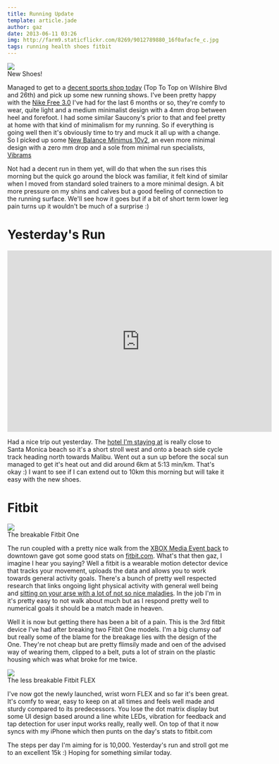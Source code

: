 ```yaml
---
title: Running Update
template: article.jade
author: gaz
date: 2013-06-11 03:26
img: http://farm9.staticflickr.com/8269/9012789880_16f0afacfe_c.jpg
tags: running health shoes fitbit
---
```

[hotel]: http://www.loewshotels.com/Santa-Monica-Beach-Hotel
[oldshoes]: http://store.nike.com/us/en_us/pd/free-3-running-shoe/pid-688855/pgid-688853
[newshoes]: http://www.newbalance.co.uk/Minimus-10V2/WR10-V2,en_GB,pd.html
[vibrams]: http://www.vibramfivefingers.com/index.htm
[shoeshop]: http://www.toptotop.com/
[xboxevent]: http://www.zeropager.com/misc/2013-06-10-picse3.html
[fitbit]: http://www.fitbit.com
[sitting-bad]: http://www2.le.ac.uk/offices/press/press-releases/2013/february/sitting-less-and-moving-about-more-could-be-more-important-than-vigorous-exercise-to-reduce-your-risk-of-type-2-diabetes


<div class='middle'>
<img src='http://farm9.staticflickr.com/8269/9012789880_16f0afacfe_c.jpg'>
<div> New Shoes! </div>
</div>



Managed to get to a [decent sports shop today][shoeshop] (Top To Top on Wilshire Blvd and 26th) and pick up some new running shows. I've been pretty happy with the [Nike Free 3.0][oldshoes] I've had for the last 6 months or so, they're comfy to wear, quite light and a medium minimalist design with a 4mm drop between heel and forefoot. I had some similar Saucony's prior to that and feel pretty at home with that kind of minimalism for my running. So if everything is going well then it's obviously time to try and muck it all up with a change. So I picked up some [New Balance Minimus 10v2][newshoes], an even more minimal design with a zero mm drop and a sole from minimal run specialists, [Vibrams][vibrams]

Not had a decent run in them yet, will do that when the sun rises this morning but the quick go around the block was familiar, it felt kind of similar when I moved from standard soled trainers to a more minimal design. A bit more pressure on my shins and calves but a good feeling of connection to the running surface. We'll see how it goes but if a bit of short term lower leg pain turns up it wouldn't be much of a surprise :)

# Yesterday's Run

<iframe height='411' width='600' frameborder='0' allowtransparency='true' scrolling='no' src='http://app.strava.com/activities/59480766/embed/6e0e0b96d4accf9ee39758ced2314d1b071afaaf'></iframe>

Had a nice trip out yesterday. The [hotel I'm staying at][hotel] is really close to Santa Monica beach so it's a short stroll west and onto a beach side cycle track heading north towards Malibu. Went out a sun up before the socal sun managed to get it's heat out and did around 6km at 5:13 min/km. That's okay :) I want to see if I can extend out to 10km this morning but will take it easy with the new shoes.

# Fitbit

<div class='middle'>
<img src='/misc/img/fitbit-one.jpg'>
<div> The breakable Fitbit One</div>
</div>

The run coupled with a pretty nice walk from the [XBOX Media Event back][xboxevent] to downtown gave got some good stats on [fitbit.com][fitbit]. What's that then gaz, I imagine I hear you saying? Well a fitbit is a wearable motion detector device that tracks your movement, uploads the data and allows you to work towards general activity goals. There's a bunch of pretty well respected research that links ongoing light physical activity with general well being and [sitting on your arse with a lot of not so nice maladies][sitting-bad]. In the job I'm in it's pretty easy to not walk about much but as I respond pretty well to numerical goals it should be a match made in heaven.

Well it is now but getting there has been a bit of a pain. This is the 3rd fitbit device I've had after breaking two Fitbit One models. I'm a big clumsy oaf but really some of the blame for the breakage lies with the design of the One. They're not cheap but are pretty flimsily made and oen of the advised way of wearing them, clipped to a belt, puts a lot of strain on the plastic housing which was what broke for me twice.

<div class='middle'>
<img src='/misc/img/fitbit-flex.jpg'>
<div> The less breakable Fitbit FLEX</div>
</div>

I've now got the newly launched, wrist worn FLEX and so far it's been great. It's comfy to wear, easy to keep on at all times and feels well made and sturdy compared to its predecessors. You lose the dot matrix display but some UI design based around a line white LEDs, vibration for feedback and tap detection for user input works really, really well. On top of that it now syncs with my iPhone which then punts on the day's stats to fitbit.com

The steps per day I'm aiming for is 10,000. Yesterday's run and stroll got me to an excellent 15k :) Hoping for something similar today.
